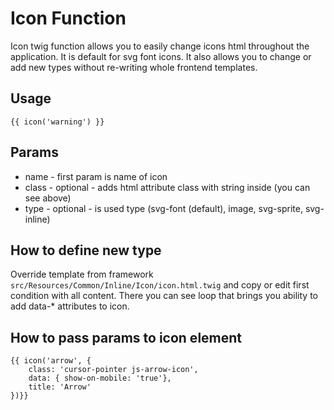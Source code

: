 # Icon Function

Icon twig function allows you to easily change icons html throughout the application.
It is default for svg font icons.
It also allows you to change or add new types without re-writing whole frontend templates.

## Usage

```twig
{{ icon('warning') }}
```

## Params

- name - first param is name of icon
- class - optional - adds html attribute class with string inside (you can see above)
- type - optional - is used type (svg-font (default), image, svg-sprite, svg-inline)

## How to define new type

Override template from framework `src/Resources/Common/Inline/Icon/icon.html.twig` and copy or edit first condition with all content.
There you can see loop that brings you ability to add data-\* attributes to icon.

## How to pass params to icon element

```twig
{{ icon('arrow', {
    class: 'cursor-pointer js-arrow-icon',
    data: { show-on-mobile: 'true'},
    title: 'Arrow'
})}}
```
